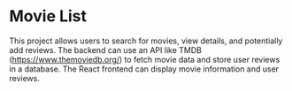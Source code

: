 # Movie List

This project allows users to search for movies, view details, and potentially add reviews. The backend can use an API like TMDB (https://www.themoviedb.org/) to fetch movie data and store user reviews in a database. The React frontend can display movie information and user reviews.
